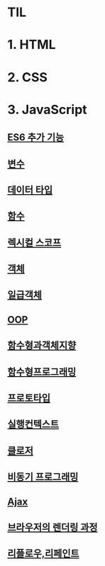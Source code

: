 # TIL

# 1. HTML

# 2. CSS

# 3. JavaScript

## [ES6 추가 기능](./핵심원리/ES6.md)

## [변수](./javascript/변수.md)

## [데이터 타입](./javascript/데이터타입.md)

## [함수](./javascript/함수.md)

## [렉시컬 스코프](./핵심원리/렉시컬스코프/md)

## [객체](./javascript/객체.md)

## [일급객체](./핵심원리/일급객체.md)

## [OOP](./핵심원리/OOP.md)

## [함수형과객체지향](./핵심원리/함수형과객체지향/md)

## [함수형프로그래밍](./핵심원리/함수형프로그래밍)

## [프로토타입](./핵심원리/프로토타입.md)

## [실행컨텍스트](./핵심원리/실행컨텍스트.md)

## [클로저](./핵심원리/클로저.md)

## [비동기 프로그래밍](./핵심원리/비동기프로그래밍.md)

## [Ajax](./핵심원리/Ajax.md)

## [브라우저의 렌더링 과정](./핵심원리/브라우저의렌더링과정.md)

## [리플로우,리페인트](./핵심원리/리플로우,리페인트.md)

